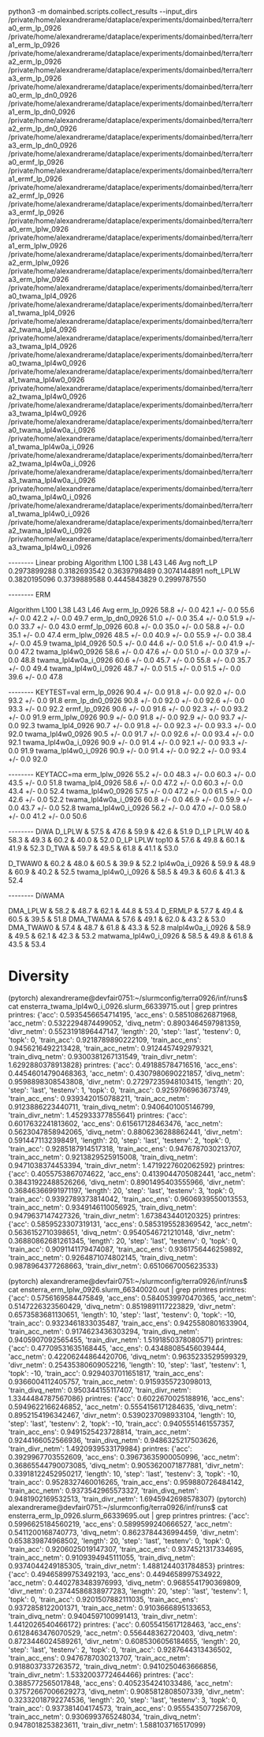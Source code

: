 
python3 -m domainbed.scripts.collect_results --input_dirs /private/home/alexandrerame/dataplace/experiments/domainbed/terra/terra0_erm_lp_0926 /private/home/alexandrerame/dataplace/experiments/domainbed/terra/terra1_erm_lp_0926 /private/home/alexandrerame/dataplace/experiments/domainbed/terra/terra2_erm_lp_0926 /private/home/alexandrerame/dataplace/experiments/domainbed/terra/terra3_erm_lp_0926 /private/home/alexandrerame/dataplace/experiments/domainbed/terra/terra0_erm_lp_dn0_0926 /private/home/alexandrerame/dataplace/experiments/domainbed/terra/terra1_erm_lp_dn0_0926 /private/home/alexandrerame/dataplace/experiments/domainbed/terra/terra2_erm_lp_dn0_0926 /private/home/alexandrerame/dataplace/experiments/domainbed/terra/terra3_erm_lp_dn0_0926 /private/home/alexandrerame/dataplace/experiments/domainbed/terra/terra0_ermf_lp_0926 /private/home/alexandrerame/dataplace/experiments/domainbed/terra/terra1_ermf_lp_0926 /private/home/alexandrerame/dataplace/experiments/domainbed/terra/terra2_ermf_lp_0926 /private/home/alexandrerame/dataplace/experiments/domainbed/terra/terra3_ermf_lp_0926 /private/home/alexandrerame/dataplace/experiments/domainbed/terra/terra0_erm_lplw_0926 /private/home/alexandrerame/dataplace/experiments/domainbed/terra/terra1_erm_lplw_0926 /private/home/alexandrerame/dataplace/experiments/domainbed/terra/terra2_erm_lplw_0926 /private/home/alexandrerame/dataplace/experiments/domainbed/terra/terra3_erm_lplw_0926 /private/home/alexandrerame/dataplace/experiments/domainbed/terra/terra0_twama_lpl4_0926 /private/home/alexandrerame/dataplace/experiments/domainbed/terra/terra1_twama_lpl4_0926 /private/home/alexandrerame/dataplace/experiments/domainbed/terra/terra2_twama_lpl4_0926 /private/home/alexandrerame/dataplace/experiments/domainbed/terra/terra3_twama_lpl4_0926 /private/home/alexandrerame/dataplace/experiments/domainbed/terra/terra0_twama_lpl4w0_0926 /private/home/alexandrerame/dataplace/experiments/domainbed/terra/terra1_twama_lpl4w0_0926 /private/home/alexandrerame/dataplace/experiments/domainbed/terra/terra2_twama_lpl4w0_0926 /private/home/alexandrerame/dataplace/experiments/domainbed/terra/terra3_twama_lpl4w0_0926 /private/home/alexandrerame/dataplace/experiments/domainbed/terra/terra0_twama_lpl4w0a_i_0926 /private/home/alexandrerame/dataplace/experiments/domainbed/terra/terra1_twama_lpl4w0a_i_0926 /private/home/alexandrerame/dataplace/experiments/domainbed/terra/terra2_twama_lpl4w0a_i_0926 /private/home/alexandrerame/dataplace/experiments/domainbed/terra/terra3_twama_lpl4w0a_i_0926 /private/home/alexandrerame/dataplace/experiments/domainbed/terra/terra0_twama_lpl4w0_i_0926 /private/home/alexandrerame/dataplace/experiments/domainbed/terra/terra1_twama_lpl4w0_i_0926 /private/home/alexandrerame/dataplace/experiments/domainbed/terra/terra2_twama_lpl4w0_i_0926 /private/home/alexandrerame/dataplace/experiments/domainbed/terra/terra3_twama_lpl4w0_i_0926

-------- Linear probing
Algorithm             L100                  L38                   L43                   L46                   Avg
noft_LP               0.2973899288          0.3182693542          0.3639798489          0.3074144891
noft_LPLW             0.3820195096          0.3739889588          0.4445843829          0.2999787550


-------- ERM

Algorithm             L100                  L38                   L43                   L46                   Avg
erm_lp_0926           58.8 +/- 0.0          42.1 +/- 0.0          55.6 +/- 0.0          42.2 +/- 0.0          49.7
erm_lp_dn0_0926       51.0 +/- 0.0          35.4 +/- 0.0          51.9 +/- 0.0          33.7 +/- 0.0          43.0
ermf_lp_0926          60.8 +/- 0.0          35.0 +/- 0.0          58.8 +/- 0.0          35.1 +/- 0.0          47.4
erm_lplw_0926         48.5 +/- 0.0          40.9 +/- 0.0          55.9 +/- 0.0          38.4 +/- 0.0          45.9
twama_lpl4_0926       50.5 +/- 0.0          44.6 +/- 0.0          51.6 +/- 0.0          41.9 +/- 0.0          47.2
twama_lpl4w0_0926     58.6 +/- 0.0          47.6 +/- 0.0          51.0 +/- 0.0          37.9 +/- 0.0          48.8
twama_lpl4w0a_i_0926  60.6 +/- 0.0          45.7 +/- 0.0          55.8 +/- 0.0          35.7 +/- 0.0          49.4
twama_lpl4w0_i_0926   48.7 +/- 0.0          51.5 +/- 0.0          51.5 +/- 0.0          39.6 +/- 0.0          47.8

-------- KEYTEST=val
erm_lp_0926           90.4 +/- 0.0          91.8 +/- 0.0          92.0 +/- 0.0          93.2 +/- 0.0          91.8
erm_lp_dn0_0926       90.8 +/- 0.0          92.0 +/- 0.0          92.6 +/- 0.0          93.3 +/- 0.0          92.2
ermf_lp_0926          90.6 +/- 0.0          91.6 +/- 0.0          92.3 +/- 0.0          93.2 +/- 0.0          91.9
erm_lplw_0926         90.9 +/- 0.0          91.8 +/- 0.0          92.9 +/- 0.0          93.7 +/- 0.0          92.3
twama_lpl4_0926       90.7 +/- 0.0          91.8 +/- 0.0          92.3 +/- 0.0          93.3 +/- 0.0          92.0
twama_lpl4w0_0926     90.5 +/- 0.0          91.7 +/- 0.0          92.6 +/- 0.0          93.4 +/- 0.0          92.1
twama_lpl4w0a_i_0926  90.9 +/- 0.0          91.4 +/- 0.0          92.1 +/- 0.0          93.3 +/- 0.0          91.9
twama_lpl4w0_i_0926   90.9 +/- 0.0          91.4 +/- 0.0          92.2 +/- 0.0          93.4 +/- 0.0          92.0

-------- KEYTACC=ma
erm_lplw_0926         55.2 +/- 0.0          48.3 +/- 0.0          60.3 +/- 0.0          43.5 +/- 0.0          51.8
twama_lpl4_0926       58.6 +/- 0.0          47.2 +/- 0.0          60.3 +/- 0.0          43.4 +/- 0.0          52.4
twama_lpl4w0_0926     57.5 +/- 0.0          47.2 +/- 0.0          61.5 +/- 0.0          42.6 +/- 0.0          52.2
twama_lpl4w0a_i_0926  60.8 +/- 0.0          46.9 +/- 0.0          59.9 +/- 0.0          43.7 +/- 0.0          52.8
twama_lpl4w0_i_0926   56.2 +/- 0.0          47.0 +/- 0.0          58.0 +/- 0.0          41.2 +/- 0.0          50.6

-------- DiWA
D_LPLW                & 57.5 & 47.6 & 59.9 & 42.6 & 51.9
D_LP LPLW 40          & 58.3 & 49.3 & 60.2 & 40.0 & 52.0
D_LP LPLW top10       & 57.6 & 49.8 & 60.1 & 41.9 & 52.3
D_TWA                 & 59.7 & 49.5 & 61.8 & 41.1 & 53.0

D_TWAW0               & 60.2 & 48.0 & 60.5 & 39.9 & 52.2
lpl4w0a_i_0926        & 59.9 & 48.9 & 60.9 & 40.2 & 52.5
twama_lpl4w0_i_0926   & 58.5 & 49.3 & 60.6 & 41.3 & 52.4


-------- DiWAMA

DMA_LPLW              & 58.2 & 48.7 & 62.1 & 44.8 & 53.4
D_ERMLP               & 57.7 & 49.4 & 60.5 & 39.5 & 51.8
DMA_TWAMA             & 57.6 & 49.1 & 62.0 & 43.2 & 53.0
DMA_TWAW0             & 57.4 & 48.7 & 61.8 & 43.3 & 52.8
malpl4w0a_i_0926      & 58.9 & 49.5 & 62.1 & 42.3 & 53.2
matwama_lpl4w0_i_0926 & 58.5 & 49.8 & 61.8 & 43.5 & 53.4


# Diversity
(pytorch) alexandrerame@devfair0751:~/slurmconfig/terra0926/inf/runs$ cat ensterra_twama_lpl4w0_i_0926.slurm_66339715.out | grep printres
printres:  {'acc': 0.5935456654714195, 'acc_ens': 0.585108626871968, 'acc_netm': 0.5322294874499052, 'divq_netm': 0.8903464597981359, 'divr_netm': 0.5523191896447147, 'length': 20, 'step': 'last', 'testenv': 0, 'topk': 0, 'train_acc': 0.9218789890222109, 'train_acc_ens': 0.9456216492213428, 'train_acc_netm': 0.9124457492979321, 'train_divq_netm': 0.9300381267131549, 'train_divr_netm': 1.6292880378913828}
printres:  {'acc': 0.491885784716516, 'acc_ens': 0.44546014790468363, 'acc_netm': 0.4307980690221857, 'divq_netm': 0.9598898308543808, 'divr_netm': 0.27297235948103415, 'length': 20, 'step': 'last', 'testenv': 1, 'topk': 0, 'train_acc': 0.9259766963673749, 'train_acc_ens': 0.9393420150788211, 'train_acc_netm': 0.9123886223440711, 'train_divq_netm': 0.9406401005146799, 'train_divr_netm': 1.452933377855641}
printres:  {'acc': 0.6017632241813602, 'acc_ens': 0.615617128463476, 'acc_netm': 0.5623047858942065, 'divq_netm': 0.8806236288862441, 'divr_netm': 0.5914471132398491, 'length': 20, 'step': 'last', 'testenv': 2, 'topk': 0, 'train_acc': 0.9285187914517318, 'train_acc_ens': 0.9476787030213707, 'train_acc_netm': 0.9213829525915008, 'train_divq_netm': 0.9471038374453394, 'train_divr_netm': 1.4719227602062592}
printres:  {'acc': 0.4055753867074622, 'acc_ens': 0.4139044705082441, 'acc_netm': 0.38431922488526266, 'divq_netm': 0.8901495403555966, 'divr_netm': 0.36846366991971197, 'length': 20, 'step': 'last', 'testenv': 3, 'topk': 0, 'train_acc': 0.9392789373814042, 'train_acc_ens': 0.9606939550013553, 'train_acc_netm': 0.9349146110056925, 'train_divq_netm': 0.9479637147427326, 'train_divr_netm': 1.673843440120325}
printres:  {'acc': 0.5859523307319131, 'acc_ens': 0.5853195528369542, 'acc_netm': 0.5636152710398651, 'divq_netm': 0.9540546721210148, 'divr_netm': 0.36880862681261345, 'length': 20, 'step': 'last', 'testenv': 0, 'topk': 0, 'train_acc': 0.9091141179474087, 'train_acc_ens': 0.9361756446259892, 'train_acc_netm': 0.9264871074802145, 'train_divq_netm': 0.9878964377268663, 'train_divr_netm': 0.6510667005623533}


(pytorch) alexandrerame@devfair0751:~/slurmconfig/terra0926/inf/runs$ cat ensterra_erm_lplw_0926.slurm_66340020.out | grep printres
printres:  {'acc': 0.5756169584475849, 'acc_ens': 0.5840539970470365, 'acc_netm': 0.5147226323560429, 'divq_netm': 0.8519891117223829, 'divr_netm': 0.6573583681130651, 'length': 10, 'step': 'last', 'testenv': 0, 'topk': -10, 'train_acc': 0.9323461833035487, 'train_acc_ens': 0.9425580801633904, 'train_acc_netm': 0.9174623436303294, 'train_divq_netm': 0.9405907092565455, 'train_divr_netm': 1.5191850378080571}
printres:  {'acc': 0.47709531635168445, 'acc_ens': 0.43488085456039444, 'acc_netm': 0.42206244864420706, 'divq_netm': 0.9635233529599329, 'divr_netm': 0.25435380609052216, 'length': 10, 'step': 'last', 'testenv': 1, 'topk': -10, 'train_acc': 0.9294037011651817, 'train_acc_ens': 0.9366004112405757, 'train_acc_netm': 0.9159355723098013, 'train_divq_netm': 0.950344155117407, 'train_divr_netm': 1.3344484787567086}
printres:  {'acc': 0.6022670025188916, 'acc_ens': 0.5949622166246852, 'acc_netm': 0.5554156171284635, 'divq_netm': 0.8952154196342467, 'divr_netm': 0.5390237098933104, 'length': 10, 'step': 'last', 'testenv': 2, 'topk': -10, 'train_acc': 0.9405551461557357, 'train_acc_ens': 0.9491525423728814, 'train_acc_netm': 0.9244166052566936, 'train_divq_netm': 0.9486325217503626, 'train_divr_netm': 1.4920939533179984}
printres:  {'acc': 0.3929967703552609, 'acc_ens': 0.39673635900050996, 'acc_netm': 0.36865544790073085, 'divq_netm': 0.9053620071877881, 'divr_netm': 0.33918122452950217, 'length': 10, 'step': 'last', 'testenv': 3, 'topk': -10, 'train_acc': 0.9528327460016265, 'train_acc_ens': 0.959880726484142, 'train_acc_netm': 0.9373542965573327, 'train_divq_netm': 0.9481902169532513, 'train_divr_netm': 1.6945942698578307}
(pytorch) alexandrerame@devfair0751:~/slurmconfig/terra0926/inf/runs$ cat ensterra_erm_lp_0926.slurm_66339695.out | grep printres
printres:  {'acc': 0.5996625184560219, 'acc_ens': 0.5899599240666527, 'acc_netm': 0.5411200168740773, 'divq_netm': 0.8623784436994459, 'divr_netm': 0.653839874968502, 'length': 20, 'step': 'last', 'testenv': 0, 'topk': 0, 'train_acc': 0.9206025019147307, 'train_acc_ens': 0.9374521317334695, 'train_acc_netm': 0.9109394945111055, 'train_divq_netm': 0.9374044249185305, 'train_divr_netm': 1.4881244031784853}
printres:  {'acc': 0.49465899753492193, 'acc_ens': 0.4494658997534922, 'acc_netm': 0.4402783483976993, 'divq_netm': 0.9685541790369809, 'divr_netm': 0.23744586838977283, 'length': 20, 'step': 'last', 'testenv': 1, 'topk': 0, 'train_acc': 0.9201507882111035, 'train_acc_ens': 0.9372858122001371, 'train_acc_netm': 0.9103666895133653, 'train_divq_netm': 0.9404597100991413, 'train_divr_netm': 1.4412026540466172}
printres:  {'acc': 0.6055415617128463, 'acc_ens': 0.6128463476070529, 'acc_netm': 0.556448362720403, 'divq_netm': 0.8723446024589261, 'divr_netm': 0.6085306056184655, 'length': 20, 'step': 'last', 'testenv': 2, 'topk': 0, 'train_acc': 0.9287644313436502, 'train_acc_ens': 0.9476787030213707, 'train_acc_netm': 0.9188037337263572, 'train_divq_netm': 0.9410250463666856, 'train_divr_netm': 1.5332003772464466}
printres:  {'acc': 0.3885772565017848, 'acc_ens': 0.4052354241033486, 'acc_netm': 0.37572667006629273, 'divq_netm': 0.9085812808507339, 'divr_netm': 0.32332018792274536, 'length': 20, 'step': 'last', 'testenv': 3, 'topk': 0, 'train_acc': 0.937381404174573, 'train_acc_ens': 0.9555435077256709, 'train_acc_netm': 0.9306993765248034, 'train_divq_netm': 0.9478018253823611, 'train_divr_netm': 1.588103716517099}
